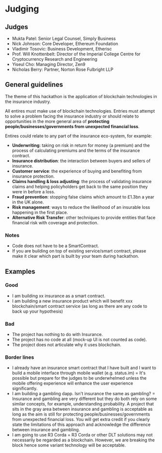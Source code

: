 # Judging

## Judges

- Mukta Patel: Senior Legal Counsel, Simply Business
- Nick Johnson: Core Developer, Ethereum Foundation
- Vladimir Tosovic: Business Development, Etherisc
- Prof. Will Knottenbelt: Director of the Imperial College Centre for Cryptocurrency Research and Engineering
- Yiseul Cho: Managing Director, Zen9
- Nicholas Berry: Partner, Norton Rose Fulbright LLP

## General guidelines

The theme of this hackathon is the application of blockchain technologies in the insurance industry.

All entires must make use of blockchain technologies. Entries must attempt to solve a problem facing the insurance industry or should relate to opportunities in the more general area of **protecting people/businesses/governments from unexpected financial loss**.

Entires could relate to any part of the insurance eco-system, for example:
- **Underwriting**: taking on risk in return for money (a premium) and the process of calculating premiums and the terms of the insurance contract.
- **Insurance distribution**: the interaction between buyers and sellers of insurance.
- **Customer service**: the experience of buying and benefiting from insurance protection.
- **Claims handling & loss adjusting**: the process of validating insurance claims and helping policyholders get back to the same position they were in before a loss.
- **Fraud prevention**: stopping false claims which amount to £1.3bn a year in the UK alone.
- **Risk management**: ways to reduce the likelihood of an insurable loss happening in the first place.
- **Alternative Risk Transfer**: other techniques to provide entities that face financial risk with coverage and protection.

### Notes
- Code does not have to be a SmartContract.
- If you are building on top of existing service/smart contract, please make it clear  which part is built by your team during hackathon.


## Examples

### Good

- I am building xx insurance as a smart contract.
- I am building a new insurance product which will benefit xxx blockchain/smart contract service (as long as there are any code to back up your hypothesis)

### Bad

- The project has nothing to do with Insurance.
- The project has no code at all (mock-up UI is not counted as code).
- The project does not articulate why it uses blockchain.

### Border lines

- I already have an insurance smart contract that I have built and I want to build a mobile interface through mobile wallet (e.g. status.im) = It's possible but prepare for the judges to be underwhelmed unless the mobile offering experience will enhance the user experience significantly.
- I am building a gambling dapp. Isn't insurance the same as gambling? = Insurance and gambling are very different but they do both rely on some similar concepts, for example, understanding probability. A project that sits in the gray area between insurance and gambling is acceptable as long as the aim is still for protecting people/businesses/governments from unexpected financial loss. You will get extra credit if you clearly state the limitations of this approach and acknowledge the difference between insurance and gambling.
- I am going to use R3 Corda = R3 Corda or other DLT solutions may not necessarily be regarded as a blockchain. However, we are breaking the block hence some variant technology will be acceptable.
